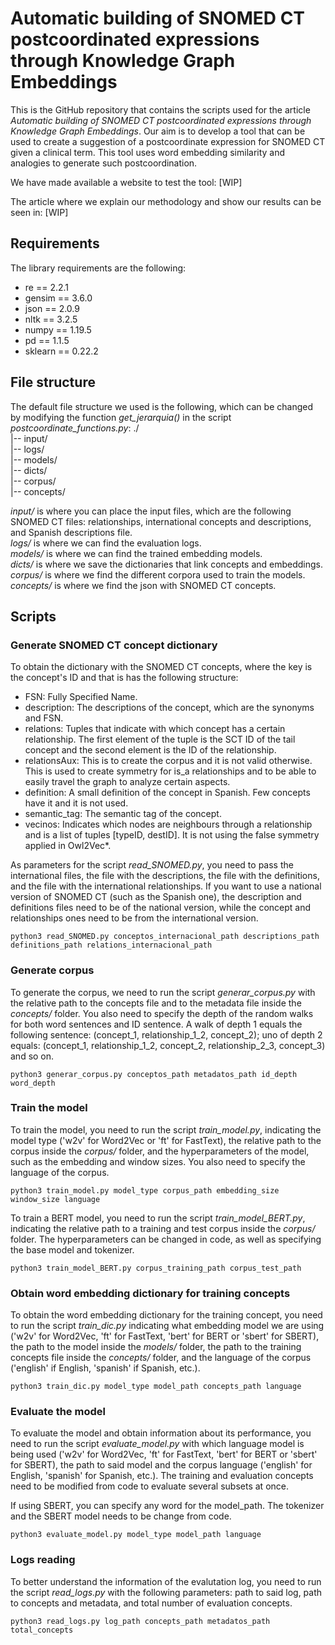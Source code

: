 # Automatic building of SNOMED CT postcoordinated expressions through Knowledge Graph Embeddings
This is the GitHub repository that contains the scripts used for the article *Automatic building of SNOMED CT postcoordinated expressions through Knowledge Graph Embeddings*. Our aim is to develop a tool that can be used to create a suggestion of a postcoordinate expression for SNOMED CT given a clinical term. This tool uses word embedding similarity and analogies to generate such postcoordination.

We have made available a website to test the tool: [WIP]

The article where we explain our methodology and show our results can be seen in: [WIP]

## Requirements
The library requirements are the following:
- re == 2.2.1
- gensim == 3.6.0
- json == 2.0.9
- nltk == 3.2.5
- numpy == 1.19.5
- pd == 1.1.5
- sklearn == 0.22.2

## File structure
The default file structure we used is the following, which can be changed by modifying the function *get_jerarquia()* in the script *postcoordinate_functions.py*:
./\
|-- input/\
|-- logs/\
|-- models/\
|-- dicts/\
|-- corpus/\
|-- concepts/

*input/* is where you can place the input files, which are the following SNOMED CT files: relationships, international concepts and descriptions, and Spanish descriptions file.\
*logs/* is where we can find the evaluation logs.\
*models/* is where we can find the trained embedding models.\
*dicts/* is where we save the dictionaries that link concepts and embeddings.\
*corpus/* is where we find the different corpora used to train the models.\
*concepts/* is where we find the json with SNOMED CT concepts.
## Scripts
### Generate SNOMED CT concept dictionary
To obtain the dictionary with the SNOMED CT concepts, where the key is the concept's ID and that is has the following structure:
- FSN: Fully Specified Name.
- description: The descriptions of the concept, which are the synonyms and FSN.
- relations: Tuples that indicate with which concept has a certain relationship. The first element of the tuple is the SCT ID of the tail concept and the second element is the ID of the relationship.
- relationsAux: This is to create the corpus and it is not valid otherwise. This is used to create symmetry for is_a relationships and to be able to easily travel the graph to analyze certain aspects.
- definition: A small definition of the concept in Spanish. Few concepts have it and it is not used.
- semantic_tag: The semantic tag of the concept.
- vecinos: Indicates which nodes are neighbours through a relationship and is a list of tuples [typeID, destID]. It is not using the false symmetry applied in Owl2Vec*.

As parameters for the script *read_SNOMED.py*, you need to pass the international files, the file with the descriptions, the file with the definitions, and the file with the international relationships. If you want to use a national version of SNOMED CT (such as the Spanish one), the description and definitions files need to be of the national version, while the concept and relationships ones need to be from the international version.
```
python3 read_SNOMED.py conceptos_internacional_path descriptions_path definitions_path relations_internacional_path
```
### Generate corpus
To generate the corpus, we need to run the script *generar_corpus.py* with the relative path to the concepts file and to the metadata file inside the *concepts/* folder. You also need to specify the depth of the random walks for both word sentences and ID sentence. A walk of depth 1 equals the following sentence: (concept_1, relationship_1_2, concept_2); uno of depth 2 equals: (concept_1, relationship_1_2, concept_2, relationship_2_3, concept_3) and so on.
```
python3 generar_corpus.py conceptos_path metadatos_path id_depth word_depth
```
### Train the model
To train the model, you need to run the script *train_model.py*, indicating the model type ('w2v' for Word2Vec or 'ft' for FastText), the relative path to the corpus inside the *corpus/* folder, and the hyperparameters of the model, such as the embedding and window sizes. You also need to specify the language of the corpus.
```
python3 train_model.py model_type corpus_path embedding_size window_size language
```

To train a BERT model, you need to run the script *train_model_BERT.py*, indicating the relative path to a training and test corpus inside the *corpus/* folder. The hyperparameters can be changed in code, as well as specifying the base model and tokenizer.

```
python3 train_model_BERT.py corpus_training_path corpus_test_path
```
### Obtain word embedding dictionary for training concepts
To obtain the word embedding dictionary for the training concept, you need to run the script *train_dic.py* indicating what embedding model we are using ('w2v' for Word2Vec, 'ft' for FastText, 'bert' for BERT or 'sbert' for SBERT), the path to the model inside the *models/* folder, the path to the training concepts file inside the *concepts/* folder, and the language of the corpus ('english' if English, 'spanish' if Spanish, etc.).
```
python3 train_dic.py model_type model_path concepts_path language
```
### Evaluate the model
To evaluate the model and obtain information about its performance, you need to run the script *evaluate_model.py* with which language model is being used ('w2v' for Word2Vec, 'ft' for FastText, 'bert' for BERT or 'sbert' for SBERT), the path to said model and the corpus language ('english' for English, 'spanish' for Spanish, etc.). The training and evaluation concepts need to be modified from code to evaluate several subsets at once. 

If using SBERT, you can specify any word for the model_path. The tokenizer and the SBERT model needs to be change from code.
```
python3 evaluate_model.py model_type model_path language
```
### Logs reading
To better understand the information of the evalutation log, you need to run the script *read_logs.py* with the following parameters: path to said log, path to concepts and metadata, and total number of evaluation concepts.
```
python3 read_logs.py log_path concepts_path metadatos_path total_concepts
```
